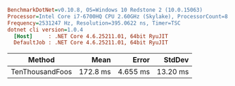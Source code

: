 ``` ini

BenchmarkDotNet=v0.10.8, OS=Windows 10 Redstone 2 (10.0.15063)
Processor=Intel Core i7-6700HQ CPU 2.60GHz (Skylake), ProcessorCount=8
Frequency=2531247 Hz, Resolution=395.0622 ns, Timer=TSC
dotnet cli version=1.0.4
  [Host]     : .NET Core 4.6.25211.01, 64bit RyuJIT
  DefaultJob : .NET Core 4.6.25211.01, 64bit RyuJIT


```
 |          Method |     Mean |    Error |   StdDev |
 |---------------- |---------:|---------:|---------:|
 | TenThousandFoos | 172.8 ms | 4.655 ms | 13.20 ms |
